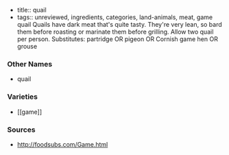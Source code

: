 - title:: quail
- tags:: unreviewed, ingredients, categories, land-animals, meat, game
quail Quails have dark meat that's quite tasty. They're very lean, so bard them before roasting or marinate them before grilling. Allow two quail per person. Substitutes: partridge OR pigeon OR Cornish game hen OR grouse

### Other Names

* quail

### Varieties

* [[game]]

### Sources
* http://foodsubs.com/Game.html
